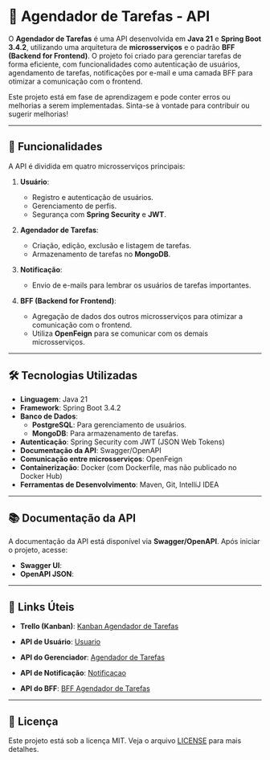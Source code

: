 # 📅 Agendador de Tarefas - API

O **Agendador de Tarefas** é uma API desenvolvida em **Java 21** e **Spring Boot 3.4.2**, utilizando uma arquitetura de **microsserviços** e o padrão **BFF (Backend for Frontend)**. O projeto foi criado para gerenciar tarefas de forma eficiente, com funcionalidades como autenticação de usuários, agendamento de tarefas, notificações por e-mail e uma camada BFF para otimizar a comunicação com o frontend.

Este projeto está em fase de aprendizagem e pode conter erros ou melhorias a serem implementadas. Sinta-se à vontade para contribuir ou sugerir melhorias!

---

## 🚀 Funcionalidades

A API é dividida em quatro microsserviços principais:

1. **Usuário**:
   - Registro e autenticação de usuários.
   - Gerenciamento de perfis.
   - Segurança com **Spring Security** e **JWT**.

2. **Agendador de Tarefas**:
   - Criação, edição, exclusão e listagem de tarefas.
   - Armazenamento de tarefas no **MongoDB**.

3. **Notificação**:
   - Envio de e-mails para lembrar os usuários de tarefas importantes.

4. **BFF (Backend for Frontend)**:
   - Agregação de dados dos outros microsserviços para otimizar a comunicação com o frontend.
   - Utiliza **OpenFeign** para se comunicar com os demais microsserviços.

---

## 🛠️ Tecnologias Utilizadas

- **Linguagem**: Java 21
- **Framework**: Spring Boot 3.4.2
- **Banco de Dados**:
  - **PostgreSQL**: Para gerenciamento de usuários.
  - **MongoDB**: Para armazenamento de tarefas.
- **Autenticação**: Spring Security com JWT (JSON Web Tokens)
- **Documentação da API**: Swagger/OpenAPI
- **Comunicação entre microsserviços**: OpenFeign
- **Containerização**: Docker (com Dockerfile, mas não publicado no Docker Hub)
- **Ferramentas de Desenvolvimento**: Maven, Git, IntelliJ IDEA

---

## 📚 Documentação da API

A documentação da API está disponível via **Swagger/OpenAPI**. Após iniciar o projeto, acesse:
- **Swagger UI**: 
- **OpenAPI JSON**: 

---

## 🔗 Links Úteis

- **Trello (Kanban)**: [Kanban Agendador de Tarefas](https://trello.com/b/igadWkFO/kanban-agendador-de-tarefas)

- **API de Usuário**: [Usuario](https://github.com/HB-DevJourney/usuario)
- **API do Gerenciador**: [Agendador de Tarefas](https://github.com/HB-DevJourney/Agendador-de-Tarefas)
- **API de Notificação**: [Notificacao](https://github.com/HB-DevJourney/Notificacao)
- **API do BFF**: [BFF Agendador de Tarefas](https://github.com/HB-DevJourney/BFF-Agendador-de-Tarefas)

---

## 📝 Licença

Este projeto está sob a licença MIT. Veja o arquivo [LICENSE](LICENSE) para mais detalhes.

